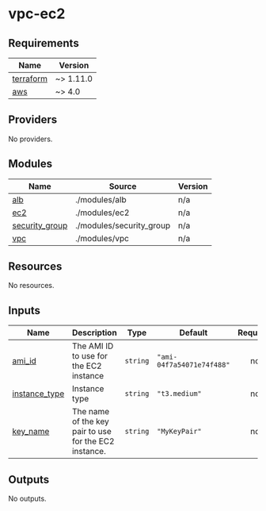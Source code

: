 # vpc-ec2
<!-- BEGIN_TF_DOCS -->
## Requirements

| Name | Version |
|------|---------|
| <a name="requirement_terraform"></a> [terraform](#requirement\_terraform) | ~> 1.11.0 |
| <a name="requirement_aws"></a> [aws](#requirement\_aws) | ~> 4.0 |

## Providers

No providers.

## Modules

| Name | Source | Version |
|------|--------|---------|
| <a name="module_alb"></a> [alb](#module\_alb) | ./modules/alb | n/a |
| <a name="module_ec2"></a> [ec2](#module\_ec2) | ./modules/ec2 | n/a |
| <a name="module_security_group"></a> [security\_group](#module\_security\_group) | ./modules/security_group | n/a |
| <a name="module_vpc"></a> [vpc](#module\_vpc) | ./modules/vpc | n/a |

## Resources

No resources.

## Inputs

| Name | Description | Type | Default | Required |
|------|-------------|------|---------|:--------:|
| <a name="input_ami_id"></a> [ami\_id](#input\_ami\_id) | The AMI ID to use for the EC2 instance | `string` | `"ami-04f7a54071e74f488"` | no |
| <a name="input_instance_type"></a> [instance\_type](#input\_instance\_type) | Instance type | `string` | `"t3.medium"` | no |
| <a name="input_key_name"></a> [key\_name](#input\_key\_name) | The name of the key pair to use for the EC2 instance. | `string` | `"MyKeyPair"` | no |

## Outputs

No outputs.
<!-- END_TF_DOCS -->
